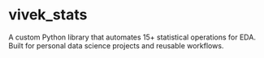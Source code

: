 # vivek_stats
A custom Python library that automates 15+ statistical operations for EDA. Built for personal data science projects and reusable workflows.
